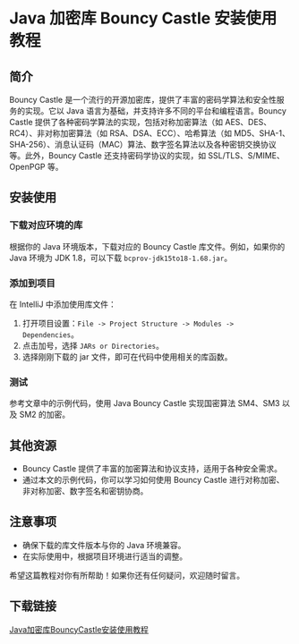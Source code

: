 # Java 加密库 Bouncy Castle 安装使用教程

## 简介
Bouncy Castle 是一个流行的开源加密库，提供了丰富的密码学算法和安全性服务的实现。它以 Java 语言为基础，并支持许多不同的平台和编程语言。Bouncy Castle 提供了各种密码学算法的实现，包括对称加密算法（如 AES、DES、RC4）、非对称加密算法（如 RSA、DSA、ECC）、哈希算法（如 MD5、SHA-1、SHA-256）、消息认证码（MAC）算法、数字签名算法以及各种密钥交换协议等。此外，Bouncy Castle 还支持密码学协议的实现，如 SSL/TLS、S/MIME、OpenPGP 等。

## 安装使用

### 下载对应环境的库
根据你的 Java 环境版本，下载对应的 Bouncy Castle 库文件。例如，如果你的 Java 环境为 JDK 1.8，可以下载 `bcprov-jdk15to18-1.68.jar`。

### 添加到项目
在 IntelliJ 中添加使用库文件：
1. 打开项目设置：`File -> Project Structure -> Modules -> Dependencies`。
2. 点击加号，选择 `JARs or Directories`。
3. 选择刚刚下载的 jar 文件，即可在代码中使用相关的库函数。

### 测试
参考文章中的示例代码，使用 Java Bouncy Castle 实现国密算法 SM4、SM3 以及 SM2 的加密。

## 其他资源
- Bouncy Castle 提供了丰富的加密算法和协议支持，适用于各种安全需求。
- 通过本文的示例代码，你可以学习如何使用 Bouncy Castle 进行对称加密、非对称加密、数字签名和密钥协商。

## 注意事项
- 确保下载的库文件版本与你的 Java 环境兼容。
- 在实际使用中，根据项目环境进行适当的调整。

希望这篇教程对你有所帮助！如果你还有任何疑问，欢迎随时留言。

## 下载链接

[Java加密库BouncyCastle安装使用教程](https://pan.quark.cn/s/ddeb910a92c0)